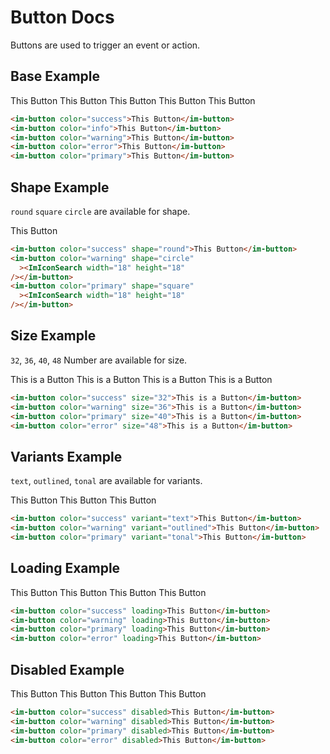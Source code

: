 # Button Docs

Buttons are used to trigger an event or action.

## Base Example

<style>
 .im-button {
  margin-right: 8px;
  margin-bottom: 8px;
 }

</style>

<script setup>
import {ImIconSearch} from 'im-design'

</script>

<im-button color="default">This Button</im-button>
<im-button color="success">This Button</im-button>
<im-button color="warning">This Button</im-button>
<im-button color="error">This Button</im-button>
<im-button color="primary">This Button</im-button>

```html
<im-button color="success">This Button</im-button>
<im-button color="info">This Button</im-button>
<im-button color="warning">This Button</im-button>
<im-button color="error">This Button</im-button>
<im-button color="primary">This Button</im-button>
```

## Shape Example

`round` `square` `circle` are available for shape.

<im-button color="success" shape="round">This Button</im-button>
<im-button color="warning" shape="circle"><ImIconSearch width="18" height="18" /></im-button>
<im-button color="primary" shape="square"><ImIconSearch width="18" height="18" /></im-button>

```html
<im-button color="success" shape="round">This Button</im-button>
<im-button color="warning" shape="circle"
  ><ImIconSearch width="18" height="18"
/></im-button>
<im-button color="primary" shape="square"
  ><ImIconSearch width="18" height="18"
/></im-button>
```

## Size Example

`32`, `36`, `40`, `48` Number are available for size.

<im-button color="success" size="32">This is a Button</im-button>
<im-button color="warning" size="36">This is a Button</im-button>
<im-button color="primary" size="40">This is a Button</im-button>
<im-button color="error" size="48">This is a Button</im-button>

```html
<im-button color="success" size="32">This is a Button</im-button>
<im-button color="warning" size="36">This is a Button</im-button>
<im-button color="primary" size="40">This is a Button</im-button>
<im-button color="error" size="48">This is a Button</im-button>
```

## Variants Example

`text`, `outlined`, `tonal` are available for variants.

<im-button color="success" variant="text">This Button</im-button>
<im-button color="warning" variant="outlined">This Button</im-button>
<im-button color="primary" variant="tonal">This Button</im-button>

```html
<im-button color="success" variant="text">This Button</im-button>
<im-button color="warning" variant="outlined">This Button</im-button>
<im-button color="primary" variant="tonal">This Button</im-button>
```

## Loading Example

<im-button color="success" loading>This Button</im-button>
<im-button color="warning" loading>This Button</im-button>
<im-button color="primary" loading>This Button</im-button>
<im-button color="error" loading>This Button</im-button>

```html
<im-button color="success" loading>This Button</im-button>
<im-button color="warning" loading>This Button</im-button>
<im-button color="primary" loading>This Button</im-button>
<im-button color="error" loading>This Button</im-button>
```

## Disabled Example

<im-button color="success" disabled>This Button</im-button>
<im-button color="warning" disabled>This Button</im-button>
<im-button color="primary" disabled>This Button</im-button>
<im-button color="error" disabled>This Button</im-button>

```html
<im-button color="success" disabled>This Button</im-button>
<im-button color="warning" disabled>This Button</im-button>
<im-button color="primary" disabled>This Button</im-button>
<im-button color="error" disabled>This Button</im-button>
```
